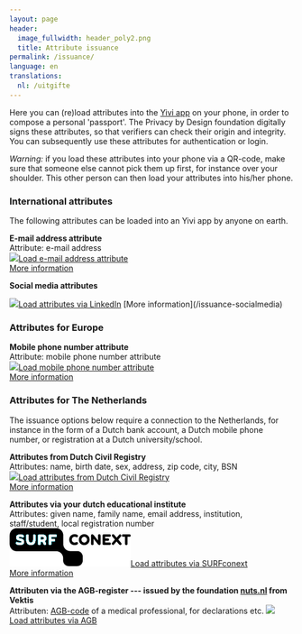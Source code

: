 ```yaml
---
layout: page
header:
  image_fullwidth: header_poly2.png
  title: Attribute issuance
permalink: /issuance/
language: en
translations:
  nl: /uitgifte
---
```


<style type="text/css">
  article a.button {
    margin-bottom: 0.5rem;
    margin-top: 0.5rem;
    background-color: #568099;
  }
  article a img {
    height: 1.75rem;
    padding-right: 1rem;
  }
</style>

Here you can (re)load attributes into the [Yivi app](/download-en) on your
phone, in order to compose a personal 'passport'.  The Privacy by
Design foundation digitally signs these attributes, so that verifiers
can check their origin and integrity. You can subsequently use these
attributes for authentication or login.

*Warning:* if you load these attributes into your phone via a QR-code,
make sure that someone else cannot pick them up first, for instance
over your shoulder. This other person can then load your attributes
into his/her phone.

### International attributes

The following attributes can be loaded into an Yivi app by anyone on earth.

**E-mail address attribute**  
Attribute: e-mail address  
<a class="button" href="https://sidnemailissuer.irmaconnect.nl/issuance/email/">
<img src="/images/email.png">Load e-mail address attribute</a>  
[More information](/issuance-email)

**Social media attributes**  
<!-- Attributes (differs per network): first name, family name, email address, birth date, username  -->
<!-- <a class="button" href="/issuance/social/twitter"> -->
<!-- <img src="/images/twitter.png">Load attributes via Twitter</a>   -->
<a class="button" href="/issuance/social/linkedin">
<img src="/images/linkedin.png">Load attributes via LinkedIn</a>  
[More information](/issuance-socialmedia)

<!-- **Attributes via your educational institution**   -->
<!-- Attributes: given name, family name, email address, institution, staff/student, local registration number   -->
<!-- <a class="button" href="/issuance/surfconext/edugain">  -->
<!-- <img src="/images/edugain.png">Load attributes via eduGAIN</a>   -->
<!-- Notice: this is an experimental service. We appreciate any feedback at irma 'at' privacybydesign.foundation, preferably with screenshots if something goes wrong.  -->

### Attributes for Europe

**Mobile phone number attribute**  
Attribute: mobile phone number attribute  
<a class="button" href="https://sidnsmsissuer.irmaconnect.nl/issuance/sms/">
<img src="/images/mobile.png">Load mobile phone number attribute</a>  
[More information](/issuance-mobile)


### Attributes for The Netherlands

The issuance options below require a connection to the Netherlands,
for instance in the form of a Dutch bank account, a Dutch mobile phone
number, or registration at a Dutch university/school.

**Attributes from Dutch Civil Registry**  
Attributes: name, birth date, sex, address, zip code, city, BSN  
<a class="button" href="https://services.nijmegen.nl/irma/gemeente/start">
<img src="/images/nijmegen.png">Load attributes from Dutch Civil Registry</a>  
[More information](/issuance-brp)

**Attributes via your dutch educational institute**  
Attributes: given name, family name, email address, institution, staff/student, local registration number  
<a class="button" href="/issuance/surfconext?action=login">
<img src="/images/surfconext.png">Load attributes via SURFconext</a>  
[More information](/issuance-surfconext)

**Attributen via the AGB-register --- issued by the foundation [nuts.nl](https://nuts.nl) from Vektis**  
Attributen: [AGB-code](https://www.agbcode.nl/) of a medical professional, for declarations etc.
<a class="button" href="https://irma-agb.nuts.nl/">
<img src="/images/agb-code.gif">Load attributes via AGB</a>  

<!-- **Attributes via iDIN**  
<!-- Attributes: initials, family name, date of birth, gender, address, postal code, city   -->
<!-- <a class="button" href="/uitgifte/idin"> -->
<!-- <img src="/images/idin.png">Load attributes via iDIN</a>   -->
<!-- [More information](/issuance-idin) -->

<!-- **Attributes via iDEAL**   -->
<!-- Attributes: IBAN, account holder, BIC   -->
<!-- <a class="button" href="/uitgifte/ideal"> -->
<!-- <img src="/images/ideal.png">Load attributes via iDEAL</a>   -->
<!-- More information about these attributes can be found on the issuance page itself. -->
<!-- This information is only available in Dutch. -->

<!-- **Attributes via the BIG-register --- based on iDIN data (Experimental)**   -->
<!-- Attributes: BIG-number, date of BIG-registration, medical profession, medical specialisms   -->
<!-- <a class="button" style="cursor: not-allowed;" disabled>
<!-- <img src="/images/big.png">Load attributes via BIG</a>   -->
<!-- This service has been disabled due to a breaking change at the BIG-register. Medical professionals can still load AGB attributes, see above. [More information](/issuance-big) -->

<!-- **Attributes via the [diploma register of DUO](https://duo.nl/particulier/diplomas/mijn-diplomas.jsp) (disabled temporarily)**     -->
<!-- Attributes: school and/or study diploma    -->
<!-- <a class="button" style="cursor: not-allowed;" disabled> -->
<!-- <img src="/images/diploma-logo.png">Load attributes via DUO</a>   -->
<!-- This experimental service has been temporarily disabled due to a change in the diploma documentation by DUO. We are happy to receive feedback about possible use-cases via irma 'at' privacybydesign.foundation. ([more information](/issuance-diploma)) -->
